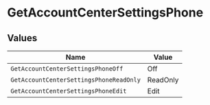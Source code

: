 # GetAccountCenterSettingsPhone


## Values

| Name                                    | Value                                   |
| --------------------------------------- | --------------------------------------- |
| `GetAccountCenterSettingsPhoneOff`      | Off                                     |
| `GetAccountCenterSettingsPhoneReadOnly` | ReadOnly                                |
| `GetAccountCenterSettingsPhoneEdit`     | Edit                                    |